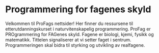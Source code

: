 # Programmering for fagenes skyld

Velkommen til ProFags nettsider! Her finner du ressursene til etterutdanningskurset i naturvitenskapelig programmering. ProFag er PROgrammering for FAGenes skyld. Fagene er biologi, kjemi, fysikk og matematikk. Tittelen signaliserer at vi setter faget i sentrum. Programmeringen skal bidra til styrking og utvikling av realfagene. 

